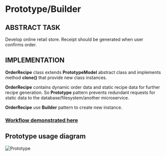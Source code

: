 # Prototype/Builder

## ABSTRACT TASK

Develop online retail store. Receipt should be generated when user confirms order.

## IMPLEMENTATION

**OrderRecipe** class extends **PrototypeModel** abstract class and implements method **clone()** that provide new class
instances.

**OrderRecipe** contains dynamic order data and static recipe data for further recipe generation. So **Prototype**
pattern prevents redundant requests for static data to the database/filesystem/another microservice.

**OrderRecipe** use **Builder** pattern to create new instance.

### [Workflow demonstrated here](https://github.com/paintInSour/oop-design-patterns/blob/master/factory/src/test/java/patterns/prototype/builder/PrototypeTest.java)

## Prototype usage diagram

![Prototype](https://github.com/paintInSour/oop-design-patterns/blob/master/factory/static/PrototypeDiagram.png?raw=true)


